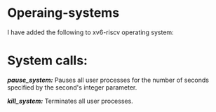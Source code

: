 # Operaing-systems
I have added the following to xv6-riscv operating system:

# System calls:

***pause_system:***
Pauses all user processes for the number of seconds specified by the
second's integer parameter.

***kill_system:***
Terminates all user processes.
